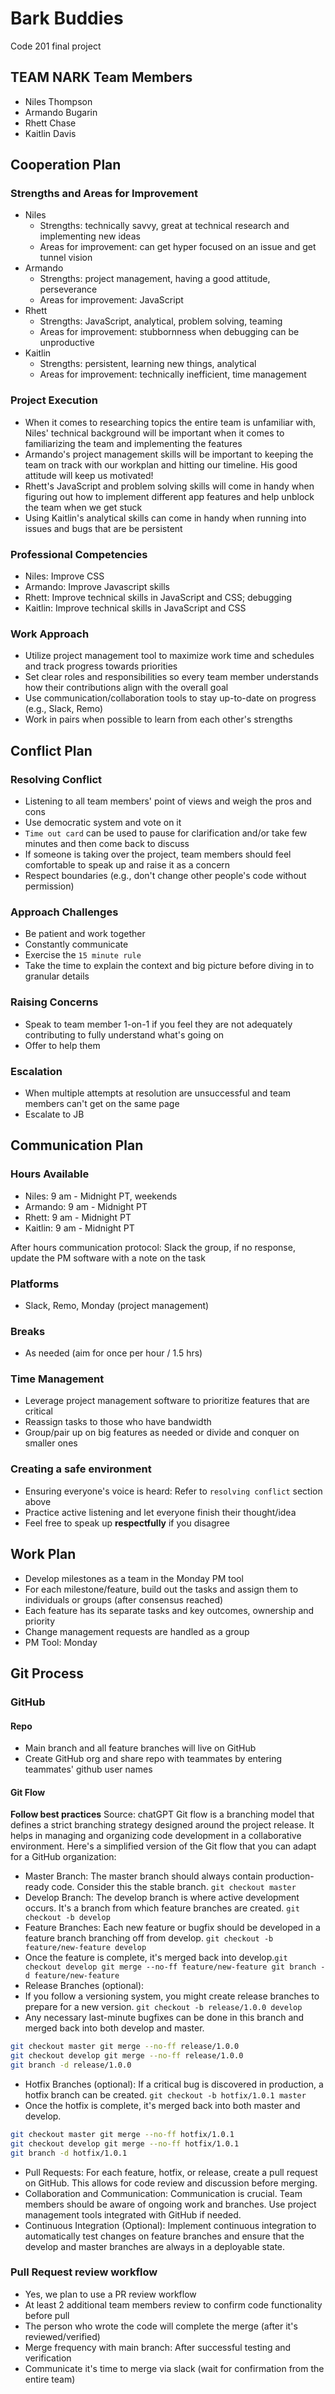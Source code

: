 # Bark Buddies
Code 201 final project

## TEAM NARK Team Members

- Niles Thompson
- Armando Bugarin
- Rhett Chase
- Kaitlin Davis

## Cooperation Plan

### Strengths and Areas for Improvement

- Niles
  - Strengths: technically savvy, great at technical research and implementing new ideas
  - Areas for improvement: can get hyper focused on an issue and get tunnel vision
- Armando
  - Strengths: project management, having a good attitude, perseverance
  - Areas for improvement: JavaScript
- Rhett
  - Strengths: JavaScript, analytical, problem solving, teaming
  - Areas for improvement: stubbornness when debugging can be unproductive
- Kaitlin
  - Strengths: persistent, learning new things, analytical
  - Areas for improvement: technically inefficient, time management

### Project Execution

- When it comes to researching topics the entire team is unfamiliar with, Niles' technical background will be important when it comes to familiarizing the team and implementing the features
- Armando's project management skills will be important to keeping the team on track with our workplan and hitting our timeline. His good attitude will keep us motivated!
- Rhett's JavaScript and problem solving skills will come in handy when figuring out how to implement different app features and help unblock the team when we get stuck
- Using Kaitlin's analytical skills can come in handy when running into issues and bugs that are be persistent

### Professional Competencies

- Niles: Improve CSS
- Armando: Improve Javascript skills
- Rhett: Improve technical skills in JavaScript and CSS; debugging
- Kaitlin: Improve technical skills in JavaScript and CSS

### Work Approach

- Utilize project management tool to maximize work time and schedules and track progress towards priorities
- Set clear roles and responsibilities so every team member understands how their contributions align with the overall goal
- Use communication/collaboration tools to stay up-to-date on progress (e.g., Slack, Remo)
- Work in pairs when possible to learn from each other's strengths

## Conflict Plan

### Resolving Conflict

- Listening to all team members' point of views and weigh the pros and cons
- Use democratic system and vote on it
- `Time out card` can be used to pause for clarification and/or take few minutes and then come back to discuss
- If someone is taking over the project, team members should feel comfortable to speak up and raise it as a concern
- Respect boundaries (e.g., don't change other people's code without permission)

### Approach Challenges

- Be patient and work together
- Constantly communicate
- Exercise the `15 minute rule`
- Take the time to explain the context and big picture before diving in to granular details

### Raising Concerns

- Speak to team member 1-on-1 if you feel they are not adequately contributing to fully understand what's going on
- Offer to help them

### Escalation

- When multiple attempts at resolution are unsuccessful and team members can't get on the same page
- Escalate to JB

## Communication Plan

### Hours Available

- Niles: 9 am - Midnight PT, weekends
- Armando: 9 am - Midnight PT
- Rhett: 9 am - Midnight PT
- Kaitlin: 9 am - Midnight PT

After hours communication protocol: Slack the group, if no response, update the PM software with a note on the task

### Platforms

- Slack, Remo, Monday (project management)

### Breaks

- As needed (aim for once per hour / 1.5 hrs)

### Time Management

- Leverage project management software to prioritize features that are critical
- Reassign tasks to those who have bandwidth
- Group/pair up on big features as needed or divide and conquer on smaller ones

### Creating a safe environment

- Ensuring everyone's voice is heard: Refer to `resolving conflict` section above
- Practice active listening and let everyone finish their thought/idea
- Feel free to speak up **respectfully** if you disagree

## Work Plan

- Develop milestones as a team in the Monday PM tool
- For each milestone/feature, build out the tasks and assign them to individuals or groups (after consensus reached)
- Each feature has its separate tasks and key outcomes, ownership and priority
- Change management requests are handled as a group
- PM Tool: Monday

## Git Process

### GitHub

#### Repo

- Main branch and all feature branches will live on GitHub
- Create GitHub org and share repo with teammates by entering teammates' github user names

#### Git Flow

**Follow best practices**
Source: chatGPT
Git flow is a branching model that defines a strict branching strategy designed around the project release. It helps in managing and organizing code development in a collaborative environment. Here's a simplified version of the Git flow that you can adapt for a GitHub organization:

- Master Branch: The master branch should always contain production-ready code. Consider this the stable branch. `git checkout master`
- Develop Branch: The develop branch is where active development occurs. It's a branch from which feature branches are created. `git checkout -b develop`
- Feature Branches: Each new feature or bugfix should be developed in a feature branch branching off from develop. `git checkout -b feature/new-feature develop`
- Once the feature is complete, it's merged back into develop.`git checkout develop git merge --no-ff feature/new-feature git branch -d feature/new-feature`
- Release Branches (optional):
- If you follow a versioning system, you might create release branches to prepare for a new version. `git checkout -b release/1.0.0 develop`
- Any necessary last-minute bugfixes can be done in this branch and merged back into both develop and master.

```zsh
git checkout master git merge --no-ff release/1.0.0 
git checkout develop git merge --no-ff release/1.0.0 
git branch -d release/1.0.0
```

- Hotfix Branches (optional): If a critical bug is discovered in production, a hotfix branch can be created.
`git checkout -b hotfix/1.0.1 master`
- Once the hotfix is complete, it's merged back into both master and develop.

```zsh
git checkout master git merge --no-ff hotfix/1.0.1 
git checkout develop git merge --no-ff hotfix/1.0.1 
git branch -d hotfix/1.0.1
```

- Pull Requests: For each feature, hotfix, or release, create a pull request on GitHub. This allows for code review and discussion before merging.
- Collaboration and Communication: Communication is crucial. Team members should be aware of ongoing work and branches. Use project management tools integrated with GitHub if needed.
- Continuous Integration (Optional): Implement continuous integration to automatically test changes on feature branches and ensure that the develop and master branches are always in a deployable state.

### Pull Request review workflow

- Yes, we plan to use a PR review workflow
- At least 2 additional team members review to confirm code functionality before pull
- The person who wrote the code will complete the merge (after it's reviewed/verified)
- Merge frequency with main branch: After successful testing and verification
- Communicate it's time to merge via slack (wait for confirmation from the entire team)
